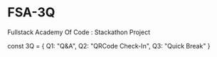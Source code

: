 # FSA-3Q
Fullstack Academy Of Code : Stackathon Project

const 3Q = {
    Q1: "Q&A",
    Q2: "QRCode Check-In",
    Q3: "Quick Break"
}
